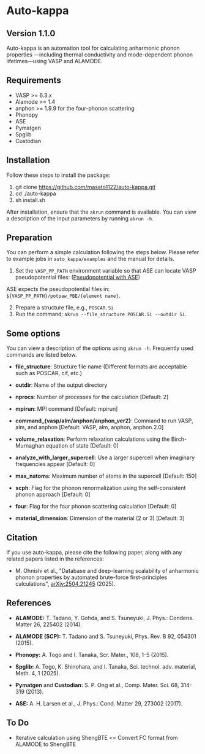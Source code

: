 Auto-kappa
============

Version 1.1.0
---------------

Auto-kappa is an automation tool for calculating anharmonic phonon properties
—including thermal conductivity and mode-dependent phonon lifetimes—using VASP and ALAMODE.

Requirements
-------------

* VASP >= 6.3.x
* Alamode >= 1.4
* anphon >= 1.9.9 for the four-phonon scattering
* Phonopy
* ASE
* Pymatgen
* Spglib
* Custodian

Installation
-------------

Follow these steps to install the package:

1. git clone https://github.com/masato1122/auto-kappa.git
2. cd ./auto-kappa
3. sh install.sh

After installation, ensure that the ``akrun`` command is available.
You can view a description of the input parameters by running ``akrun -h``.

Preparation
--------------

You can perform a simple calculation following the steps below. 
Please refer to example jobs in ``auto_kappa/examples`` and the manual for details.

1. Set the ``VASP_PP_PATH`` environment variable so that ASE can locate VASP pseudopotential files:
([Pseudopotential with ASE](https://wiki.fysik.dtu.dk/ase/ase/calculators/vasp.html#pseudopotentials))

ASE expects the pseudopotential files in: ``${VASP_PP_PATH}/potpaw_PBE/{element name}``.

2. Prepare a structure file, e.g., ``POSCAR.Si``
3. Run the command: ``akrun --file_structure POSCAR.Si --outdir Si``.

Some options
-------------

You can view a description of the options using ``akrun -h``. 
Frequently used commands are listed below.

- **file_structure**: Structure file name (Different formats are acceptable such as POSCAR, cif, etc.)

- **outdir**: Name of the output directory

- **nprocs**: Number of processes for the calculation [Default: 2]

- **mpirun**: MPI command [Default: mpirun]

- **command\_{vasp/alm/anphon/anphon_ver2}**: Command to run VASP, alm, and anphon [Default: VASP, alm, anphon, anphon.2.0]

- **volume\_relaxation**: Perform relaxation calculations using the Birch-Murnaghan equation of state [Default: 0]

- **analyze\_with\_larger\_supercell**: Use a larger supercell when imaginary frequencies appear [Default: 0]

- **max\_natoms**: Maximum number of atoms in the supercell [Default: 150]

- **scph**: Flag for the phonon renormalization using the self-consistent phonon approach [Default: 0]

- **four**: Flag for the four phonon scattering calculation [Default: 0]

- **material_dimension**: Dimension of the material (2 or 3) [Default: 3]

Citation
---------

If you use auto-kappa, please cite the following paper, along with any related papers listed in the references:

- M. Ohnishi et al., "Database and deep-learning scalability of anharmonic phonon properties by automated brute-force first-principles calculations", 
[arXiv:2504.21245](https://arxiv.org/abs/2504.21245) (2025).

References
-----------

- **ALAMODE:** T. Tadano, Y. Gohda, and S. Tsuneyuki, J. Phys.: Condens. Matter 26, 225402 (2014).

- **ALAMODE (SCP):** T. Tadano and S. Tsuneyuki, Phys. Rev. B 92, 054301 (2015).

- **Phonopy:** A. Togo and I. Tanaka, Scr. Mater., 108, 1-5 (2015).

- **Spglib:** A. Togo, K. Shinohara, and I. Tanaka, Sci. technol. adv. material, Meth. 4, 1 (2025).

- **Pymatgen** and **Custodian:** S. P. Ong et al., Comp. Mater. Sci. 68, 314-319 (2013).

- **ASE:** A. H. Larsen et al., J. Phys.: Cond. Matter 29, 273002 (2017).

To Do
------

- Iterative calculation using ShengBTE <= Convert FC format from ALAMODE to ShengBTE

